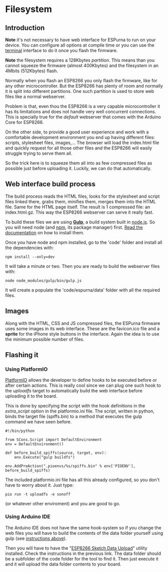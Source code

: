 # Filesystem

## Introduction

**Note** it's not necessary to have web interface for ESPurna to run on your device. You can configure all options at compile time or you can use the [terminal](Terminal) interface to do it once you flash the firmware.

**Note** the filesystem requires a 128Kbytes *partition*. This means than you cannot squeeze the firmware (almost 400Kbytes) and the filesystem in an 4Mbits (512Kbytes) flash.

Normally when you flash an ESP8266 you only flash the firmware, like for any other microcontroller. But the ESP8266 has plenty of room and normally it is split into different partitions. One such partition is used to store web files like a normal webserver.

Problem is that, even thou the ESP8266 is a very capable microcontroller it has its limitations and does not handle very well concurrent connections. This is specially true for the *default* webserver that comes with the Arduino Core for ESP8266.

On the other side, to provide a good user experience and work with a comfortable development environment you end up having different files: scripts, stylesheet files, images,... The browser will load the index.html file and quickly request for all those other files and the ESP8266 will easily struggle trying to serve them all.

So the trick here is to squeeze them all into as few compressed files as possible just before uploading it. Luckily, we can do that automatically.

## Web interface build process

The build process reads the HTML files, looks for the stylesheet and script files linked there, grabs them, minifies them, merges them into the HTML file. Same for the HTML page itself. The result is 1 compressed file: an index.html.gz. This way the ESP8266 webserver can serve it really fast.

To build these files we are using **[Gulp][1]**, a build system built in [node.js][2]. So you will need node (and [npm][3], its package manager) first. [Read the documentation][4] on how to install them.

Once you have node and npm installed, go to the 'code' folder and install all the dependencies with:

```
npm install --only=dev
```

It will take a minute or two. Then you are ready to build the webserver files with:

```
node node_modules/gulp/bin/gulp.js
```

It will create a populate the 'code/espurna/data' folder with all the required files.

## Images

Along with the HTML, CSS and JS compressed files, the ESPurna firmware uses some images in its web interface. These are the favicon.ico file and a **sprite** for the iPhone style buttons in the interface. Again the idea is to use the minimum possible number of files.

## Flashing it

### Using PlatformIO

[PlatformIO][5] allows the developer to define hooks to be executed before or after certain actions. This is really cool since we can plug one such hook to the *uploadfs* target to automatically build the web interface before uploading it to the board.

This is done by specifying the script with the hook definitions in the *extra_script* option in the platformio.ini file. The script, written in python, binds the target file (spiffs.bin) to a method that executes the gulp command we have seen before.

```
#!/bin/python

from SCons.Script import DefaultEnvironment
env = DefaultEnvironment()

def before_build_spiffs(source, target, env):
    env.Execute("gulp buildfs")

env.AddPreAction(".pioenvs/%s/spiffs.bin" % env['PIOENV'], before_build_spiffs)
```

The included platformio.ini file has all this already configured, so you don't have to worry about it. Just type:

```
pio run -t uploadfs -e sonoff
```

(or whatever other enviroment) and you are good to go.

### Using Arduino IDE

The Arduino IDE does not have the same hook-system so if you change the web files you will have to build the contents of the data folder yourself using gulp (see [instructions above](#web-interface-build-process)).

Then you will have to have the "[ESP8266 Sketch Data Upload][6]" utility installed. Check the instructions in the previous link. The data folder should be a subfolder of the code folder for the tool to find it. Then just execute it and it will upload the data folder contents to your board.


[1]: http://gulpjs.com/
[2]: https://nodejs.org/en/
[3]: https://www.npmjs.com/
[4]: https://docs.npmjs.com/getting-started/installing-node
[5]: http://www.platformio.org
[6]: https://github.com/esp8266/Arduino/blob/master/doc/filesystem.md#uploading-files-to-file-system